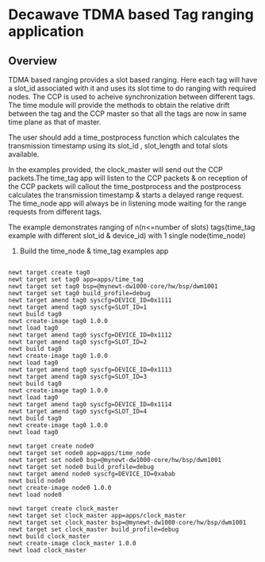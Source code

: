 <!--
#
# Licensed to the Apache Software Foundation (ASF) under one
# or more contributor license agreements.  See the NOTICE file
# distributed with this work for additional information
# regarding copyright ownership.  The ASF licenses this file
# to you under the Apache License, Version 2.0 (the
# "License"); you may not use this file except in compliance
# with the License.  You may obtain a copy of the License at
#
# http://www.apache.org/licenses/LICENSE-2.0
#
# Unless required by applicable law or agreed to in writing,
# software distributed under the License is distributed on an
# "AS IS" BASIS, WITHOUT WARRANTIES OR CONDITIONS OF ANY
#  KIND, either express or implied.  See the License for the
# specific language governing permissions and limitations
# under the License.
#
-->

# Decawave TDMA based Tag ranging application

## Overview
TDMA based ranging provides a slot based ranging. Here each tag will have a slot_id associated with it and uses its slot time 
to do ranging with required nodes. The CCP is used to acheive synchronization between different tags. The time module will
provide the methods to obtain the relative drift between the tag and the CCP master so that all the tags are now in same time
plane as that of master.

The user should add a time_postprocess function which calculates the transmission timestamp using its slot_id , slot_length and total slots available.

In the examples provided, the clock_master will send out the CCP packets.The time_tag app will listen to the CCP packets & on reception of the CCP packets will callout the time_postprocess and the postprocess calculates the transmission timestamp & starts a delayed range request. The time_node app will always be in listening mode waiting for the range requests from different tags. 

The example demonstrates ranging of n(n<=number of slots) tags(time_tag example with different slot_id & device_id) with 1 single node(time_node)

1. Build the time_node & time_tag examples app

```no-highlight

newt target create tag0
newt target set tag0 app=apps/time_tag
newt target set tag0 bsp=@mynewt-dw1000-core/hw/bsp/dwm1001
newt target set tag0 build_profile=debug 
newt target amend tag0 syscfg=DEVICE_ID=0x1111
newt target amend tag0 syscfg=SLOT_ID=1
newt build tag0
newt create-image tag0 1.0.0
newt load tag0
newt target amend tag0 syscfg=DEVICE_ID=0x1112
newt target amend tag0 syscfg=SLOT_ID=2
newt build tag0
newt create-image tag0 1.0.0
newt load tag0
newt target amend tag0 syscfg=DEVICE_ID=0x1113
newt target amend tag0 syscfg=SLOT_ID=3
newt build tag0
newt create-image tag0 1.0.0
newt load tag0
newt target amend tag0 syscfg=DEVICE_ID=0x1114
newt target amend tag0 syscfg=SLOT_ID=4
newt build tag0
newt create-image tag0 1.0.0
newt load tag0

newt target create node0
newt target set node0 app=apps/time_node
newt target set node0 bsp=@mynewt-dw1000-core/hw/bsp/dwm1001
newt target set node0 build_profile=debug 
newt target amend node0 syscfg=DEVICE_ID=0xabab
newt build node0
newt create-image node0 1.0.0
newt load node0

newt target create clock_master
newt target set clock_master app=apps/clock_master
newt target set clock_master bsp=@mynewt-dw1000-core/hw/bsp/dwm1001
newt target set clock_master build_profile=debug 
newt build clock_master
newt create-image clock_master 1.0.0
newt load clock_master

```
